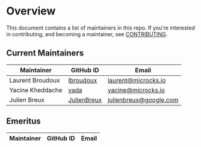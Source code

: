 # Overview

This document contains a list of maintainers in this repo.
If you're interested in contributing, and becoming a maintainer, see [CONTRIBUTING](CONTRIBUTING.md).

## Current Maintainers

| Maintainer         | GitHub ID                                                 | Email                   |
| ------------------ | --------------------------------------------------------- | ----------------------- |
| Laurent Broudoux   | [lbroudoux](https://github.com/lbroudoux)                 | laurent@microcks.io     |
| Yacine Kheddache   | [yada](https://github.com/yada)                           | yacine@microcks.io      |
| Julien Breux       | [JulienBreux](https://github.com/JulienBreux)             | julienbreux@google.com  |

## Emeritus

| Maintainer         | GitHub ID                                                 | Email                   |
| ------------------ | --------------------------------------------------------- | ----------------------- |